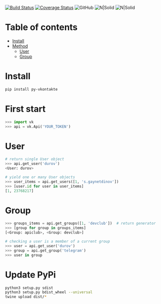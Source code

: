 [![Build Status](https://travis-ci.org/sgaynetdinov/py-vkontakte.svg?branch=master)](https://travis-ci.org/sgaynetdinov/py-vkontakte) [![Coverage Status](https://coveralls.io/repos/github/sgaynetdinov/py-vkontakte/badge.svg?branch=master)](https://coveralls.io/github/sgaynetdinov/py-vkontakte?branch=master) ![GitHub](https://img.shields.io/github/license/mashape/apistatus.svg) ![N|Solid](https://img.shields.io/pypi/wheel/py-vkontakte.svg) ![N|Solid](https://img.shields.io/pypi/pyversions/py-vkontakte.svg)

# Table of contents

- [Install](#install)
- [Method](#method)
  - [User](#user)
  - [Group](#group)



# Install

```sh
pip install py-vkontakte
```

# First start

```python
>>> import vk
>>> api = vk.Api('YOUR_TOKEN')
```

# User

```python
# return single User object
>>> api.get_user('durov')
<User: durov>
```

```python
# yield one or many User objects
>>> user_items = api.get_users([1, 's.gaynetdinov'])
>>> [user.id for user in user_items]
[1, 23768217]
```

# Group

```python
>>> groups_items = api.get_groups([1, 'devclub'])  # return generator
>>> [group for group in groups_items]
[<Group: apiclub>, <Group: devclub>]
```

```python
# checking a user is a member of a current group
>>> user = api.get_user('durov')
>>> group = api.get_group('telegram')
>>> user in group
```

# Update PyPi

```sh
python3 setup.py sdist
python3 setup.py bdist_wheel --universal
twine upload dist/*
```